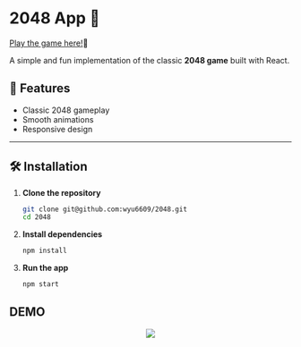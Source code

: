 # 2048 App 🧩

[Play the game here!](https://wyu6609.github.io/2048)🚀

A simple and fun implementation of the classic **2048 game** built with React.

## 🚀 Features

- Classic 2048 gameplay
- Smooth animations
- Responsive design

---

## 🛠 Installation

1. **Clone the repository**

   ```sh
   git clone git@github.com:wyu6609/2048.git
   cd 2048
   ```

2. **Install dependencies**

   ```sh
   npm install
   ```

3. **Run the app**
   ```sh
   npm start
   ```

## DEMO

<p align="center"><img src = "public/2048_demo.gif"/></p>
